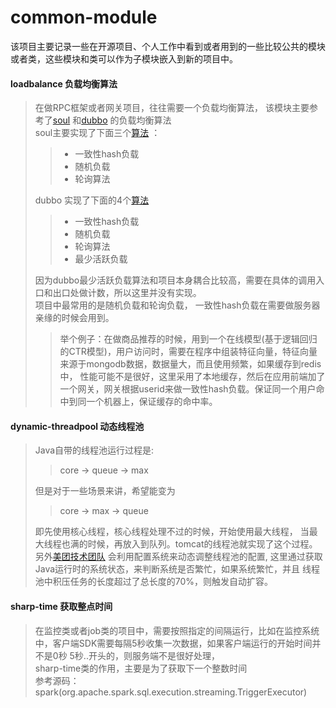 # common-module #

该项目主要记录一些在开源项目、个人工作中看到或者用到的一些比较公共的模块或者类，这些模块和类可以作为子模块嵌入到新的项目中。

#### loadbalance 负载均衡算法
> 在做RPC框架或者网关项目，往往需要一个负载均衡算法， 该模块主要参考了[soul](https://github.com/Dromara/soul) 和[dubbo](https://github.com/apache/dubbo) 的负载均衡算法 <br>
> soul主要实现了下面三个[算法](https://github.com/Dromara/soul/tree/master/soul-plugin/soul-plugin-divide/src/main/java/org/dromara/soul/plugin/divide/balance) ： 
>> - 一致性hash负载
>> - 随机负载
>> - 轮询算法
>
> dubbo 实现了下面的4个[算法](https://github.com/apache/dubbo/tree/master/dubbo-cluster/src/main/java/org/apache/dubbo/rpc/cluster/loadbalance) 
>> - 一致性hash负载
>> - 随机负载
>> - 轮询算法
>> - 最少活跃负载
>
> 因为dubbo最少活跃负载算法和项目本身耦合比较高，需要在具体的调用入口和出口处做计数，所以这里并没有实现。 <br>
> 项目中最常用的是随机负载和轮询负载， 一致性hash负载在需要做服务器亲缘的时候会用到。<br>
>> 举个例子：在做商品推荐的时候，用到一个在线模型(基于逻辑回归的CTR模型)，用户访问时，需要在程序中组装特征向量，特征向量来源于mongodb数据，数据量大，而且使用频繁，如果缓存到redis中，
>> 性能可能不是很好，这里采用了本地缓存，然后在应用前端加了一个网关，网关根据userid来做一致性hash负载。保证同一个用户命中到同一个机器上，保证缓存的命中率。


#### dynamic-threadpool 动态线程池
> Java自带的线程池运行过程是:
>>core -> queue -> max
>
>但是对于一些场景来讲，希望能变为
>> core -> max -> queue
>
> 即先使用核心线程，核心线程处理不过的时候，开始使用最大线程，
> 当最大线程也满的时候，再放入到队列。tomcat的线程池就实现了这个过程。<br>
> 另外[美团技术团队](https://tech.meituan.com/2020/04/02/java-pooling-pratice-in-meituan.html) 会利用配置系统来动态调整线程池的配置, 这里通过获取Java运行时的系统状态，来判断系统是否繁忙，如果系统繁忙，并且
> 线程池中积压任务的长度超过了总长度的70%，则触发自动扩容。

#### sharp-time 获取整点时间
> 在监控类或者job类的项目中，需要按照指定的间隔运行，比如在监控系统中，客户端SDK需要每隔5秒收集一次数据，如果客户端运行的开始时间并不是0秒 5秒..开头的，则服务端不是很好处理， <br>
> sharp-time类的作用，主要是为了获取下一个整数时间<br>
> 参考源码：spark(org.apache.spark.sql.execution.streaming.TriggerExecutor)



